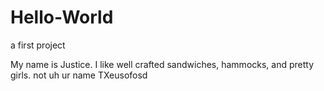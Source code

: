 # Hello-World
a first project

My name is Justice. I like well crafted sandwiches, hammocks, and pretty girls.
not uh ur name TXeusofosd
